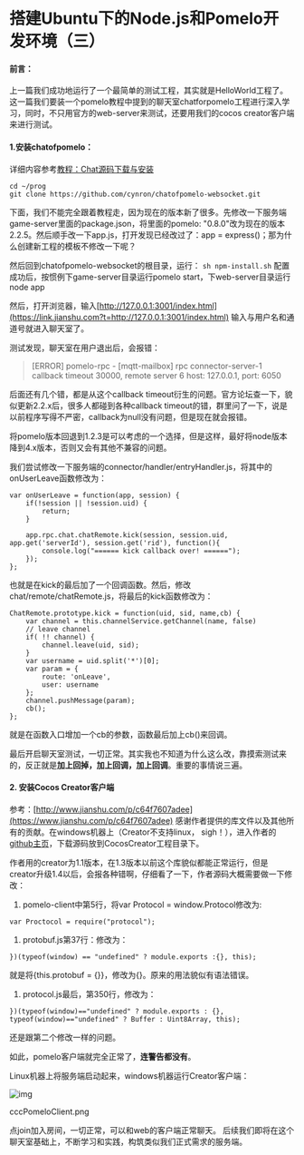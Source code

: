 # 搭建Ubuntu下的Node.js和Pomelo开发环境（三）

#### 前言：

上一篇我们成功地运行了一个最简单的测试工程，其实就是HelloWorld工程了。这一篇我们要装一个pomelo教程中提到的聊天室chatforpomelo工程进行深入学习，同时，不只用官方的web-server来测试，还要用我们的cocos creator客户端来进行测试。

#### 1.安装chatofpomelo：

详细内容参考[教程：Chat源码下载与安装](https://link.jianshu.com?t=https://github.com/cynron/pomelo/wiki/chat%E6%BA%90%E7%A0%81%E4%B8%8B%E8%BD%BD%E4%B8%8E%E5%AE%89%E8%A3%85)

```
cd ~/prog
git clone https://github.com/cynron/chatofpomelo-websocket.git

```

下面，我们不能完全跟着教程走，因为现在的版本新了很多。先修改一下服务端game-server里面的package.json，将里面的pomelo: "0.8.0"改为现在的版本2.2.5。然后顺手改一下app.js，打开发现已经改过了：app = express()；那为什么创建新工程的模板不修改一下呢？

然后回到chatofpomelo-websocket的根目录，运行：
`sh npm-install.sh`
配置成功后，按惯例下game-server目录运行pomelo start，下web-server目录运行node app

然后，打开浏览器，输入[http://127.0.0.1:3001/index.html](https://link.jianshu.com?t=http://127.0.0.1:3001/index.html)
输入与用户名和通道号就进入聊天室了。

测试发现，聊天室在用户退出后，会报错：

> [ERROR] pomelo-rpc - [mqtt-mailbox] rpc connector-server-1 callback timeout 30000, remote server 6 host: 127.0.0.1, port: 6050

后面还有几个错，都是从这个callback timeout衍生的问题。官方论坛查一下，貌似更新2.2.x后，很多人都碰到各种callback timeout的错，群里问了一下，说是以前程序写得不严密，callback为null没有问题，但是现在就会报错。

将pomelo版本回退到1.2.3是可以考虑的一个选择，但是这样，最好将node版本降到4.x版本，否则又会有其他不兼容的问题。

我们尝试修改一下服务端的connector/handler/entryHandler.js，将其中的onUserLeave函数修改为：

```
var onUserLeave = function(app, session) {
    if(!session || !session.uid) {
        return;
    }

    app.rpc.chat.chatRemote.kick(session, session.uid, app.get('serverId'), session.get('rid'), function(){
        console.log("====== kick callback over! ======");
    });
};

```

也就是在kick的最后加了一个回调函数。然后，修改chat/remote/chatRemote.js，将最后的kick函数修改为：

```
ChatRemote.prototype.kick = function(uid, sid, name,cb) {
    var channel = this.channelService.getChannel(name, false)
    // leave channel
    if( !! channel) {
        channel.leave(uid, sid);
    }
    var username = uid.split('*')[0];
    var param = {
        route: 'onLeave',
        user: username
    };
    channel.pushMessage(param);
    cb();
};

```

就是在函数入口增加一个cb的参数，函数最后加上cb()来回调。

最后开启聊天室测试，一切正常。其实我也不知道为什么这么改，靠摸索测试来的，反正就是**加上回掉，加上回调，加上回调**。重要的事情说三遍。

#### 2. 安装Cocos Creator客户端

参考：[http://www.jianshu.com/p/c64f7607adee](https://www.jianshu.com/p/c64f7607adee)
感谢作者提供的库文件以及其他所有的贡献。在windows机器上（Creator不支持linux， sigh！），进入作者的[github主页](https://link.jianshu.com?t=https://github.com/eddy2015/ccc-pomelo-chat-client)，下载源码放到CocosCreator工程目录下。

作者用的creator为1.1版本，在1.3版本以前这个库貌似都能正常运行，但是creator升级1.4以后，会报各种错啊，仔细看了一下，作者源码大概需要做一下修改：

1. pomelo-client中第5行，将var Protocol = window.Protocol修改为:

```
var Proctocol = require("protocol");

```

1. protobuf.js第37行：修改为：

```
})(typeof(window) == "undefined" ? module.exports :{}, this);

```

就是将{this.protobuf = {}}，修改为{}。原来的用法貌似有语法错误。

1. protocol.js最后，第350行，修改为：

```
})(typeof(window)=="undefined" ? module.exports : {}, typeof(window)=="undefined" ? Buffer : Uint8Array, this);

```

还是跟第二个修改一样的问题。

如此，pomelo客户端就完全正常了，**连警告都没有**。

Linux机器上将服务端启动起来，windows机器运行Creator客户端：

![img](https://upload-images.jianshu.io/upload_images/4669459-295f9ea75053f376.png?imageMogr2/auto-orient/strip%7CimageView2/2/w/642/format/webp)

cccPomeloClient.png

点join加入房间，一切正常，可以和web的客户端正常聊天。
后续我们即将在这个聊天室基础上，不断学习和实践，构筑类似我们正式需求的服务端。

